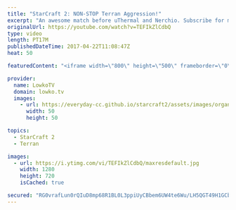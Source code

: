 ```yaml
---
title: "StarCraft 2: NON-STOP Terran Aggression!"
excerpt: "An awesome match before uThermal and Nerchio. Subscribe for more videos: http://lowko.tv/youtube The Crescent Moon Strategy: https://goo.gl/Rs8Qw6  In this game Terran decides to play an incredibly aggressive style. uThermal decides to pile on the aggression and hopes Nerchio crumbles. Nerchio however,"
originalUrl: https://youtube.com/watch?v=TEFIkZlCdbQ
type: video
length: PT17M
publishedDateTime: 2017-04-22T11:08:47Z
heat: 50

featuredContent: "<iframe width=\"800\" height=\"500\" frameborder=\"0\" src=\"https://www.youtube.com/embed/TEFIkZlCdbQ\" allow=\"accelerometer; autoplay; encrypted-media; gyroscope; picture-in-picture\" allowfullscreen></iframe>"

provider:
  name: LowkoTV
  domain: lowko.tv
  images:
    - url: https://everyday-cc.github.io/starcraft2/assets/images/organizations/lowko.tv-50x50.jpg
      width: 50
      height: 50

topics:
  - StarCraft 2
  - Terran

images:
  - url: https://i.ytimg.com/vi/TEFIkZlCdbQ/maxresdefault.jpg
    width: 1280
    height: 720
    isCached: true

secured: "RG0vrafLun0rQIuD8mp68R1BL0L3ppiUyCBbem6UW4te6Wu/LH5QGT49H1GCbzRZZK7dFchdMA8/Dxm12TjIx0aQyLOUGW8Is+2EIJMyjx0KHuhlJQxnnLdKI3yvNwGq1yXYgyV+P9cUIHw7a8iABofGpEduzjb4ncqgVNK9bLu6pWCBaPSJYqt53FjabmqKS5bMwkWxuWWT2Gj1VUk15gMyQjBsNrhkAFNYFRQJNiPthO25AB2OycjlKhIfUlJTwJjkrGWSpuDQxVaLilb/mBR5Ng5UtKpymyxU21WElsw5UENsIBEoFsLGIcRCJf6X4H7gZ9eXZsl6GhbgUI+8+iB1qKQxqSUy4+bZhKjrmsFSHOZXrEmN5Mg9ycIJT0MVDbyK7pzCEa5dc3XDgg4fjJ0L0xt/IcHOk4+iGbmm0WzL1B4+a31PiyePJsA2E7su;UAVdamLFC6LOpZwHBiDoyA=="
---
```


